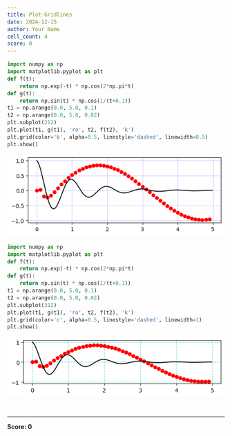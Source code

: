 ```yaml
---
title: Plot-Gridlines
date: 2024-12-15
author: Your Name
cell_count: 4
score: 0
---
```


```python
import numpy as np
import matplotlib.pyplot as plt
def f(t):
    return np.exp(-t) * np.cos(2*np.pi*t)
def g(t):
    return np.sin(t) * np.cos(1/(t+0.1))
t1 = np.arange(0.0, 5.0, 0.1)
t2 = np.arange(0.0, 5.0, 0.02)
plt.subplot(212)
plt.plot(t1, g(t1), 'ro', t2, f(t2), 'k')
plt.grid(color='b', alpha=0.5, linestyle='dashed', linewidth=0.5)
plt.show()
```


    
![png](plot-gridlines_files/plot-gridlines_0_0.png)
    



```python
import numpy as np
import matplotlib.pyplot as plt
def f(t):
    return np.exp(-t) * np.cos(2*np.pi*t)
def g(t):
    return np.sin(t) * np.cos(1/(t+0.1))
t1 = np.arange(0.0, 5.0, 0.1)
t2 = np.arange(0.0, 5.0, 0.02)
plt.subplot(312)
plt.plot(t1, g(t1), 'ro', t2, f(t2), 'k')
plt.grid(color='c', alpha=0.5, linestyle='dashed', linewidth=1)
plt.show()
```


    
![png](plot-gridlines_files/plot-gridlines_1_0.png)
    



```python

```


```python

```


---
**Score: 0**
